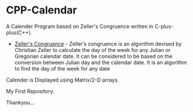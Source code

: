 # CPP-Calendar
A Calender Program based on Zeller's Congruence written in C-plus-plus(C++).
* [Zeller's Congruence](https://www.google.co.in/amp/s/www.geeksforgeeks.org/zellers-congruence-find-day-date/amp/) - Zeller’s congruence is an algorithm devised by Christian Zeller to calculate the day of the week for any Julian or Gregorian calendar date. It can be considered to be based on the conversion between Julian day and the calendar date.
It is an algorithm to find the day of the week for any date

Calender is Displayed using Matrix/2-D arrays.

My First Repository.

Thankyou...
